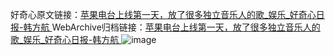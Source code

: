 好奇心原文链接：[苹果电台上线第一天，放了很多独立音乐人的歌_娱乐_好奇心日报-韩方航 ](https://www.qdaily.com/articles/11578.html)
WebArchive归档链接：[苹果电台上线第一天，放了很多独立音乐人的歌_娱乐_好奇心日报-韩方航 ](http://web.archive.org/web/20190623170743/https://www.qdaily.com/articles/11578.html)
![image](http://ww3.sinaimg.cn/large/007d5XDply1g3wabff8kpj30u02tr4qp)